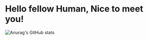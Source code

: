 # Hello fellow Human, Nice to meet you!

![Anurag's GitHub stats](https://github-readme-stats.vercel.app/api?username=iArsene69&show_icons=true&theme=tokyonight)
